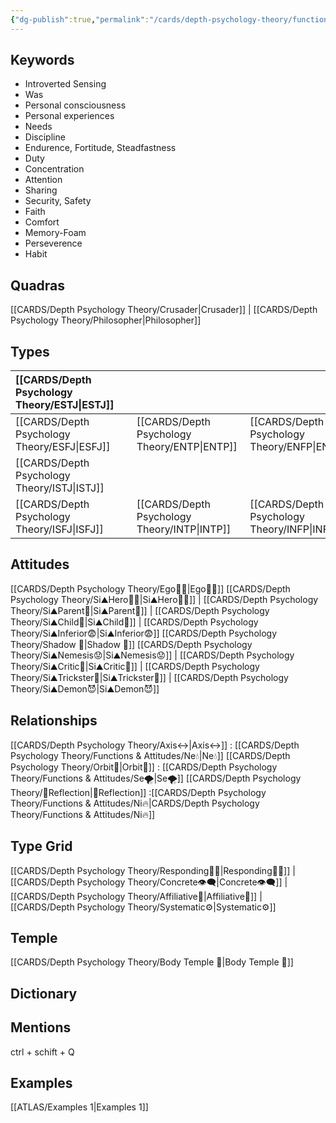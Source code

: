 ```yaml
---
{"dg-publish":true,"permalink":"/cards/depth-psychology-theory/functions-and-attitudes/si/","created":"2022-12-27T21:21:32.893+01:00","updated":"2023-04-23T10:01:48.053+02:00"}
---
```



## Keywords
- Introverted Sensing
- Was
- Personal consciousness
- Personal experiences
- Needs
- Discipline
- Endurence, Fortitude, Steadfastness
- Duty
- Concentration
- Attention
- Sharing
- Security, Safety
- Faith
- Comfort
- Memory-Foam
- Perseverence
- Habit  

## Quadras
[[CARDS/Depth Psychology Theory/Crusader\|Crusader]] | [[CARDS/Depth Psychology Theory/Philosopher\|Philosopher]] 

## Types 

| [[CARDS/Depth Psychology Theory/ESTJ\|ESTJ]]&nbsp; | |   | |
|:---------------|:-----------|:---------------|:---------------|
| [[CARDS/Depth Psychology Theory/ESFJ\|ESFJ]]       |  | [[CARDS/Depth Psychology Theory/ENTP\|ENTP]]&nbsp; | [[CARDS/Depth Psychology Theory/ENFP\|ENFP]]       |
| [[CARDS/Depth Psychology Theory/ISTJ\|ISTJ]]       |  |   |    |
| [[CARDS/Depth Psychology Theory/ISFJ\|ISFJ]]&nbsp; |  |  [[CARDS/Depth Psychology Theory/INTP\|INTP]]      | [[CARDS/Depth Psychology Theory/INFP\|INFP]]       |  

## Attitudes
[[CARDS/Depth Psychology Theory/Ego🙋‍♂️\|Ego🙋‍♂️]]
[[CARDS/Depth Psychology Theory/Si⛰️Hero🦸‍♂️\|Si⛰️Hero🦸‍♂️]] | [[CARDS/Depth Psychology Theory/Si⛰️Parent🤨\|Si⛰️Parent🤨]] | [[CARDS/Depth Psychology Theory/Si⛰️Child👼\|Si⛰️Child👼]] | [[CARDS/Depth Psychology Theory/Si⛰️Inferior😨\|Si⛰️Inferior😨]]
[[CARDS/Depth Psychology Theory/Shadow 👤\|Shadow 👤]] 
[[CARDS/Depth Psychology Theory/Si⛰️Nemesis😟\|Si⛰️Nemesis😟]] | [[CARDS/Depth Psychology Theory/Si⛰️Critic🤔\|Si⛰️Critic🤔]] | [[CARDS/Depth Psychology Theory/Si⛰️Trickster🤡\|Si⛰️Trickster🤡]] | [[CARDS/Depth Psychology Theory/Si⛰️Demon😈\|Si⛰️Demon😈]]

## Relationships 
[[CARDS/Depth Psychology Theory/Axis↔️\|Axis↔️]] : [[CARDS/Depth Psychology Theory/Functions & Attitudes/Ne💧\|Ne💧]]
[[CARDS/Depth Psychology Theory/Orbit💫\|Orbit💫]] : [[CARDS/Depth Psychology Theory/Functions & Attitudes/Se🌪️\|Se🌪️]]
[[CARDS/Depth Psychology Theory/🔀Reflection\|🔀Reflection]]  :[[CARDS/Depth Psychology Theory/Functions & Attitudes/Ni🔥\|CARDS/Depth Psychology Theory/Functions & Attitudes/Ni🔥]] 

## Type Grid 
[[CARDS/Depth Psychology Theory/Responding🧘‍♂️\|Responding🧘‍♂️]] | [[CARDS/Depth Psychology Theory/Concrete👁️‍🗨️\|Concrete👁️‍🗨️]] | [[CARDS/Depth Psychology Theory/Affiliative🐜\|Affiliative🐜]] | [[CARDS/Depth Psychology Theory/Systematic⚙️\|Systematic⚙️]] 

## Temple 
[[CARDS/Depth Psychology Theory/Body Temple 🌳\|Body Temple 🌳]]

## Dictionary


## Mentions 
ctrl + schift + Q

## Examples 
[[ATLAS/Examples 1\|Examples 1]] 
